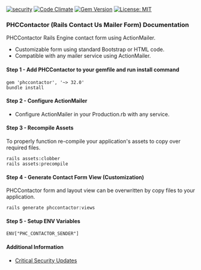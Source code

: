 [![security](https://hakiri.io/github/PHCNetworks/phc-contactor/master.svg)](https://hakiri.io/github/PHCNetworks/phc-contactor/master)
[![Code Climate](https://codeclimate.com/github/PHCNetworks/phc-contactor/badges/gpa.svg)](https://codeclimate.com/github/PHCNetworks/phc-contactor)
[![Gem Version](https://badge.fury.io/rb/phccontactor.svg)](https://badge.fury.io/rb/phccontactor)
[![License: MIT](https://img.shields.io/badge/License-MIT-blue.svg)](https://github.com/PHCNetworks/phc-contactor/blob/master/MIT-LICENSE)  

### PHCContactor (Rails Contact Us Mailer Form) Documentation
PHCContactor Rails Engine contact form using ActionMailer.

* Customizable form using standard Bootstrap or HTML code.  
* Compatible with any mailer service using ActionMailer.  

#### Step 1 - Add PHCContactor to your gemfile and run install command  

	gem 'phccontactor', '~> 32.0'
	bundle install

#### Step 2 - Configure ActionMailer

- Configure ActionMailer in your Production.rb with any service.  

#### Step 3 - Recompile Assets  
To properly function re-compile your application's assets to copy over required files.  

	rails assets:clobber
	rails assets:precompile

#### Step 4 - Generate Contact Form View (Customization)  
PHCContactor form and layout view can be overwritten by copy files to your application.  

	rails generate phccontactor:views

#### Step 5 - Setup ENV Variables  

	ENV["PHC_CONTACTOR_SENDER"]  

#### Additional Information

- [Critical Security Updates](https://github.com/PHCNetworks/phc-contactor/wiki/Critical-Security-Updates)
